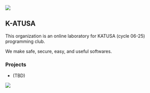 ![](https://capsule-render.vercel.app/api?type=waving&color=8897FF&height=100&section=header)

## K-ATUSA

This organization is an online laboratory for KATUSA (cycle 06-25) programming club.  

We make safe, secure, easy, and useful softwares.

### Projects

- (TBD)

![](https://capsule-render.vercel.app/api?type=waving&color=8897FF&height=100&section=footer)
